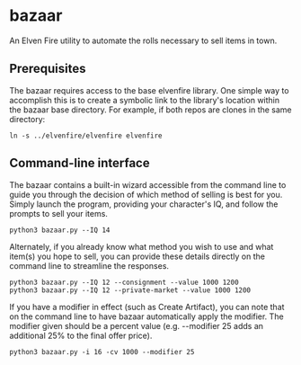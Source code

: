 bazaar
======

An Elven Fire utility to automate the rolls necessary to sell items in town.

## Prerequisites

The bazaar requires access to the base elvenfire library. One simple way to accomplish this is to create a symbolic link to the library's location within the bazaar base directory. For example, if both repos are clones in the same directory:

```
ln -s ../elvenfire/elvenfire elvenfire
```

## Command-line interface

The bazaar contains a built-in wizard accessible from the command line to guide you through the decision of which method of selling is best for you. Simply launch the program, providing your character's IQ, and follow the prompts to sell your items.

```
python3 bazaar.py --IQ 14
```

Alternately, if you already know what method you wish to use and what item(s) you hope to sell, you can provide these details directly on the command line to streamline the responses.

```
python3 bazaar.py --IQ 12 --consignment --value 1000 1200
python3 bazaar.py --IQ 12 --private-market --value 1000 1200
```

If you have a modifier in effect (such as Create Artifact), you can note that on the command line to have bazaar automatically apply the modifier. The modifier given should be a percent value (e.g. --modifier 25 adds an additional 25% to the final offer price).

```
python3 bazaar.py -i 16 -cv 1000 --modifier 25
```
